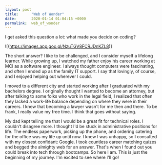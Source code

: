 ```yaml
---
layout: post
title:      "Web of Wonder"
date:       2020-01-14 01:04:15 +0000
permalink:  web_of_wonder
---
```



I get asked this question a lot: what made you decide on coding?

![(https://images.app.goo.gl/NzuTGV8FCRJDnKZL8)]

The short answer? I like to be challenged, and I consider myself a lifelong learner. While growing up, I watched my father enjoy his career working at MCI as a software engineer. I always thought computers were fascinating, and often I ended up as the family IT support. I say that lovingly, of course, and I enjoyed helping out wherever I could.

I moved to a different city and started working after I graduated with my bachelors degree. I originally thought I wanted to become an attorney, but after talking to some folks who work in the legal field, I realized that often they lacked a work-life balance depending on where they were in their careers. I knew that becoming a lawyer wasn't for me then and there. To be frank, I really value my free time. I think that goes without saying.

My dad kept telling me that I would be a great fit for technical roles. I couldn't disagree more. I thought I'd be stuck in administrative positions for life. The endless paperwork, picking up the phone, and ordering catering for the office was my life up until now. I knew I was unhappy, so I consulted with my closest confidant: Google. I took countless career matching quizes and begged the almighty web for an answer. That's when I found out you could break into tech through bootcamps. So here I am. This is just the beginning of my journey. I'm excited to see where I'll go!
